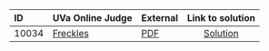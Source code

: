 | ID | UVa Online Judge | External | Link to solution |
|:---|:---|:---|:---:|
| 10034 | [Freckles](https://onlinejudge.org/index.php?option=com_onlinejudge&Itemid=8&page=show_problem&problem=975) | [PDF](https://onlinejudge.org/external/100/10034.pdf) | [Solution](https://github.com/versenyi98/uva-solutions/tree/main/solutions/10034%20-%20Freckles)|
